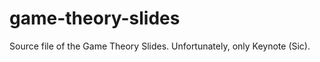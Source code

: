 game-theory-slides
==================

Source file of the Game Theory Slides. Unfortunately, only Keynote (Sic).